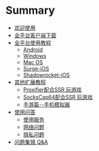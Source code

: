 # Summary

* [欢迎使用](README.md)
* [全平台客户端下载](xia-zai-di-zhi.md)
* [全平台使用教程]()
  * [Android](quan-ping-tai-shi-yong-jiao-cheng/androidduan-shi-yong-jiao-cheng.md)
  * [Windows](quan-ping-tai-shi-yong-jiao-cheng/windowsshi-yong-jiao-cheng.md)
  * [Mac OS](quan-ping-tai-shi-yong-jiao-cheng/macshi-yong-jiao-cheng.md)
  * [Surge-iOS](quan-ping-tai-shi-yong-jiao-cheng/iosduan-shi-yong-jiao-cheng.md)
  * [Shadowrocket-iOS](quan-ping-tai-shi-yong-jiao-cheng/shadowrocket-ios.md)
* [其他扩展教程]()
  * [Proxifier配合SSR  玩游戏](kuo-zhan-jiao-cheng/proxifierpei-he-ssr-wan-you-xi.md)
  * [SocksCap64配合SSR 玩游戏](kuo-zhan-jiao-cheng/sockscap64pei-he-ssr-wan-you-xi.md)
  * [手游篇--手机模拟器](kuo-zhan-jiao-cheng/mo-ni-qi.md)
* [使用问答]()
  * [使用服务](qi-ta-wen-ti/shi-yong-fu-wu.md)
  * [网络问题](qi-ta-wen-ti/wang-luo-wen-ti.md)
  * [隐私问题](qi-ta-wen-ti/yin-si-wen-ti.md)
* [问题集锦 Q&A](wen-ti-ji-jin-q-and-a.md)



